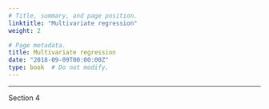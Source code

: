 ```yaml
---
# Title, summary, and page position.
linktitle: "Multivariate regression"
weight: 2

# Page metadata.
title: Multivariate regression
date: "2018-09-09T00:00:00Z"
type: book  # Do not modify.
---
```


---
Section 4